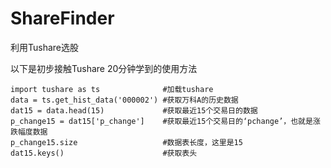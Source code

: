 # ShareFinder
利用Tushare选股

以下是初步接触Tushare 20分钟学到的使用方法

    import tushare as ts              #加载tushare
    data = ts.get_hist_data('000002') #获取万科A的历史数据
    dat15 = data.head(15)             #获取最近15个交易日的数据
    p_change15 = dat15['p_change']    #获取最近15个交易日的‘pchange’，也就是涨跌幅度数据
    p_change15.size                   #数据表长度，这里是15 
    dat15.keys()                      #获取表头
